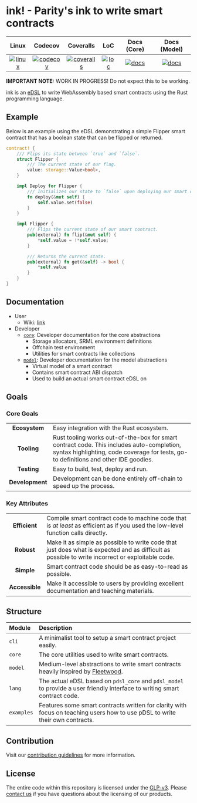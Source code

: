 # ink! - Parity's ink to write smart contracts

| Linux              | Codecov              | Coveralls              | LoC              | Docs (Core)       | Docs (Model)      |
|:------------------:|:--------------------:|:----------------------:|:----------------:|:-----------------:|:-----------------:|
| [![linux][A1]][A2] | [![codecov][C1]][C2] | [![coveralls][D1]][D2] | [![loc][E1]][E2] | [![docs][F1]][F2] | [![docs][G1]][G2] |

[A1]: https://travis-ci.org/paritytech/ink.svg?branch=master
[A2]: https://travis-ci.org/paritytech/ink

[C1]: https://codecov.io/gh/paritytech/ink/branch/master/graph/badge.svg
[C2]: https://codecov.io/gh/paritytech/ink/branch/master

[D1]: https://coveralls.io/repos/github/paritytech/ink/badge.svg?branch=master
[D2]: https://coveralls.io/github/paritytech/ink?branch=master

[E1]: https://tokei.rs/b1/github/paritytech/ink?category=code
[E2]: https://github.com/Aaronepower/tokei#badges

[F1]: https://img.shields.io/badge/docs-nightly-black.svg
[F2]: https://paritytech.github.io/ink/pdsl_core/index.html

[G1]: https://img.shields.io/badge/docs-nightly-purple.svg
[G2]: https://paritytech.github.io/ink/pdsl_model/index.html

**IMPORTANT NOTE:** WORK IN PROGRESS! Do not expect this to be working.

ink is an [eDSL](https://wiki.haskell.org/Embedded_domain_specific_language) to write WebAssembly based smart contracts using the Rust programming language.

## Example

Below is an example using the eDSL demonstrating a simple Flipper smart contract
that has a boolean state that can be flipped or returned.

```rust
contract! {
    /// Flips its state between `true` and `false`.
    struct Flipper {
        /// The current state of our flag.
        value: storage::Value<bool>,
    }

    impl Deploy for Flipper {
        /// Initializes our state to `false` upon deploying our smart contract.
        fn deploy(&mut self) {
            self.value.set(false)
        }
    }

    impl Flipper {
        /// Flips the current state of our smart contract.
        pub(external) fn flip(&mut self) {
            *self.value = !*self.value;
        }

        /// Returns the current state.
        pub(external) fn get(&self) -> bool {
            *self.value
        }
    }
}
```

## Documentation

- User
    - Wiki: [link](https://github.com/paritytech/ink/wiki)
- Developer
    - [`core`][F2]: Developer documentation for the core abstractions
        - Storage allocators, SRML environment definitions
        - Offchain test environment
        - Utilities for smart contracts like collections
    - [`model`][G2]: Developer documentation for the model abstractions
        - Virtual model of a smart contract
        - Contains smart contract ABI dispatch
        - Used to build an actual smart contract eDSL on

## Goals

### Core Goals

| | |
|:-:|:-|
| **Ecosystem** | Easy integration with the Rust ecosystem. |
| **Tooling** | Rust tooling works out-of-the-box for smart contract code. This includes auto-completion, syntax highlighting, code coverage for tests, go-to definitions and other IDE goodies. |
| **Testing** | Easy to build, test, deploy and run. |
| **Development** | Development can be done entirely off-chain to speed up the process. |

### Key Attributes

| | |
|:-:|:-|
| **Efficient** | Compile smart contract code to machine code that is _at least_ as efficient as if you used the low-level function calls directly. |
| **Robust** | Make it as simple as possible to write code that just does what is expected and as difficult as possible to write incorrect or exploitable code. |
| **Simple** | Smart contract code should be as easy-to-read as possible. |
| **Accessible** | Make it accessible to users by providing excellent documentation and teaching materials. |

## Structure

| Module | Description |
|:-------|:------------|
| `cli` | A minimalist tool to setup a smart contract project easily. |
| `core` | The core utilities used to write smart contracts. |
| `model` | Medium-level abstractions to write smart contracts heavily inspired by [Fleetwood](https://github.com/paritytech/fleetwood). |
| `lang` | The actual eDSL based on `pdsl_core` and `pdsl_model` to provide a user friendly interface to writing smart contract code. |
| `examples` | Features some smart contracts written for clarity with focus on teaching users how to use pDSL to write their own contracts. |

## Contribution

Visit our [contribution guidelines](CONTRIBUTING.md) for more information.

## License

The entire code within this repository is licensed under the [GLP-v3](LICENSE). Please [contact us](https://www.parity.io/contact/) if you have questions about the licensing of our products.
